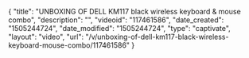 {
    "title": "UNBOXING OF DELL KM117 black wireless keyboard & mouse combo",
    "description": "",
    "videoid": "117461586",
    "date_created": "1505244724",
    "date_modified": "1505244724",
    "type": "captivate",
    "layout": "video",
    "url": "\/v\/unboxing-of-dell-km117-black-wireless-keyboard-mouse-combo\/117461586"
}